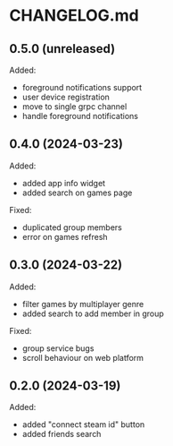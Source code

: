 # CHANGELOG.md

## 0.5.0 (unreleased)

Added:
- foreground notifications support
- user device registration
- move to single grpc channel
- handle foreground notifications

## 0.4.0 (2024-03-23)

Added:

- added app info widget
- added search on games page

Fixed:

- duplicated group members
- error on games refresh

## 0.3.0 (2024-03-22)

Added:

- filter games by multiplayer genre
- added search to add member in group

Fixed:

- group service bugs
- scroll behaviour on web platform


## 0.2.0 (2024-03-19)

Added:

- added "connect steam id" button
- added friends search